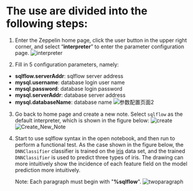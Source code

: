 ﻿# **The use  are divided into the following steps:**

1. Enter the Zeppelin home page, click the user button in the upper right corner, and select “**interpreter**” to enter the parameter configuration page.
![interpreter](https://user-images.githubusercontent.com/65579930/112589464-18c9ea80-8e3c-11eb-9b61-b39d5ceb731a.jpg)

2. Fill in 5 configuration parameters, namely:
- **sqlflow.serverAddr**: sqlflow server address
- **mysql.username**: database login user name
- **mysql.password**: database login password
- **mysql.serverAddr**: database server address
- **mysql.databaseName**: database name
   ![参数配置页面2](https://user-images.githubusercontent.com/65579930/119923915-3aaf2d00-bfa5-11eb-92ff-78f403ad555f.jpg)
   
3. Go back to home page and create a new note. Select `sqlflow` as the default interpreter, which is shown in the figure below:
![create](https://user-images.githubusercontent.com/65579930/112590118-419eaf80-8e3d-11eb-80a4-9611ffde8115.jpg)
![Create_New_Note](https://user-images.githubusercontent.com/65579930/112590123-4499a000-8e3d-11eb-96ff-a30868244ce8.jpg)

4. Start to use sqlflow syntax in the open notebook, and then run to perform a functional test.
As the case shown in the figure below, the `DNNClassifier` classifier is trained on the [iris](https://en.wikipedia.org/wiki/Iris_flower_data_set) data set, and the trained `DNNClassifier` is used to predict three types of iris. The drawing can more intuitively show the incidence of each feature field on the model prediction more intuitively.

    Note: Each paragraph must begin with "**%sqlflow**".
    ![twoparagraph](https://user-images.githubusercontent.com/65579930/112591081-c4743a00-8e3e-11eb-82d7-a7d1cadf9923.jpg)